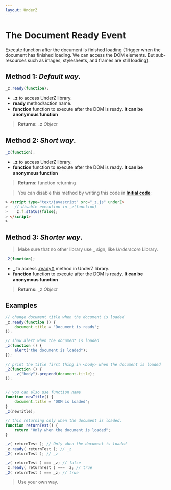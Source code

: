 ```yaml
---
layout: UnderZ
---
```

# The Document Ready Event
Execute function after the document is finished loading (Trigger when the document has finished loading. We can access the DOM elements. But sub-resources such as images, stylesheets, and frames are still loading).



## Method 1: _Default way_.

```js
_z.ready(function);
```
* **_z** to access UnderZ library.
* **ready** method/action name.
* **function** function to execute after the DOM is ready. **It can be anonymous function**

> **Returns:** _z _Object_

## Method 2: _Short way_.

```js
_z(function);
```
* **_z** to access UnderZ library.
* **function** function to execute after the DOM is ready. **It can be anonymous function**

> **Returns:** function returning

> You can disable this method by writing this code in [**Initial code**](https://github.com/hlaCk/UnderZ/wiki#how-to-initiate-the-code-when-the-library-starts):
> 
```html
> <script type="text/javascript" src="_z.js" underZ>
> 	// disable execution in _z(function)
> 	_z.f.status(false);
> </script>
> 
```


## Method 3: _Shorter way_.
> Make sure that no other library use **_** sign, like _Underscore_ Library.

```js
_2(function);
```
* **_** to access [.ready()](https://hlack.github.io/UnderZ/-ready()#method-1-default-way) method in UnderZ library.
* **function** function to execute after the DOM is ready. **It can be anonymous function**

> **Returns:** _z _Object_

## Examples

```js
// change document title when the document is loaded
_z.ready(function () {
	document.title = "Document is ready";
});

// show alert when the document is loaded
_z(function () {
	alert("the document is loaded");
});

// print the title first thing in <body> when the document is loaded
_2(function () {
	_z("body").prepend(document.title);
});


// you can also use function name
function newTitle() {
	document.title = "DOM is loaded";
}
_z(newTitle);

// this returning only when the document is loaded.
function returnTest() {
	return "Only when the document is loaded";
}

_z( returnTest ); // Only when the document is loaded
_z.ready( returnTest ); // _z
_2( returnTest ); // _z

_z( returnTest ) === _z; // false
_z.ready( returnTest ) === _z; // true
_2( returnTest ) === _z; // true

```
> Use your own way.